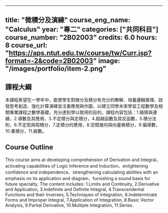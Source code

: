 
---
title: "微積分及演練"
course_eng_name: "Calculus"
year: "專二"
categories: ["共同科目"]
course_number: "2B02003"
credits: 6.0
hours: 8
course_url: "https://aps.ntut.edu.tw/course/tw/Curr.jsp?format=-2&code=2B02003"
image: "/images/portfolio/item-2.png"
---

## 課程大綱

本課程希望在一學年中，能使學生對微分及積分有充分的瞭解、培養邏輯推理、啟發思考創造、強化計算演繹並注重應用與作圖，以建立同學未來學習工程數學及相關專業課程之數學基礎，充分達到學以致用的目的。課程內容包括：1.極限與連續，2.導數及其應用，3.不定積分與定積分，4.超越函數及其反函數，5.積分法則，6.不定型與瑕積分，7.定積分的應用，8.空間幾何與向量微積分，9.偏導數，10.重積分，11.級數。

## Course Outline

This course aims at developing comprehension of Derivation and Integral、activating capabilities of Logic Inference and Induction、enlightening confidence and independence、strengthening calculating abilities with an emphasis on its application and diagram、furnishing a sound basis for future specialty. The content includes: 1.Limits and Continuity, 2.Derivative and Application, 3.Indefinite and Definite Integral, 4.Transcendental Functions and their Inverses, 5.Techniques of Integration, 6.Indeterminate Forms and Improper Integral, 7.Application of Integration, 8.Basic Vector Analysis, 9.Partial Derivative, 10.Multiple Integration, 11.Series.

